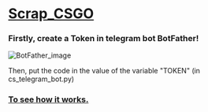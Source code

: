 # <a href="https://cs.money/ru/csgo/store/?minPrice=2000&hasTradeLock=false&hasTradeLock=true">Scrap_CSGO</a>

### Firstly, create a Token in telegram bot BotFather!
![BotFather_image](https://github.com/VladislavSmekhnov/MyImages/blob/main/BotFather_official.jpg)

Then, put the code in the value of the variable "TOKEN" (in cs_telegram_bot.py)

### <a href="https://github.com/VladislavSmekhnov/Scrap_CSGO/issues/1">To see how it works.</a>
